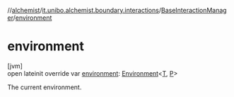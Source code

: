 //[alchemist](../../../index.md)/[it.unibo.alchemist.boundary.interactions](../index.md)/[BaseInteractionManager](index.md)/[environment](environment.md)

# environment

[jvm]\
open lateinit override var [environment](environment.md): [Environment](../../it.unibo.alchemist.model.interfaces/-environment/index.md)<[T](index.md), [P](index.md)>

The current environment.
